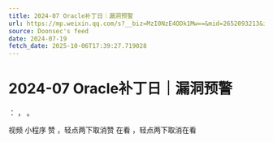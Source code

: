 ```yaml
---
title: 2024-07 Oracle补丁日｜漏洞预警
url: https://mp.weixin.qq.com/s?__biz=MzI0NzE4ODk1Mw==&mid=2652093213&idx=2&sn=c1b4080f849e6c81f1220cd8c5741b63
source: Doonsec's feed
date: 2024-07-19
fetch_date: 2025-10-06T17:39:27.719028
---
```


# 2024-07 Oracle补丁日｜漏洞预警

：
，
。

视频
小程序
赞
，轻点两下取消赞
在看
，轻点两下取消在看